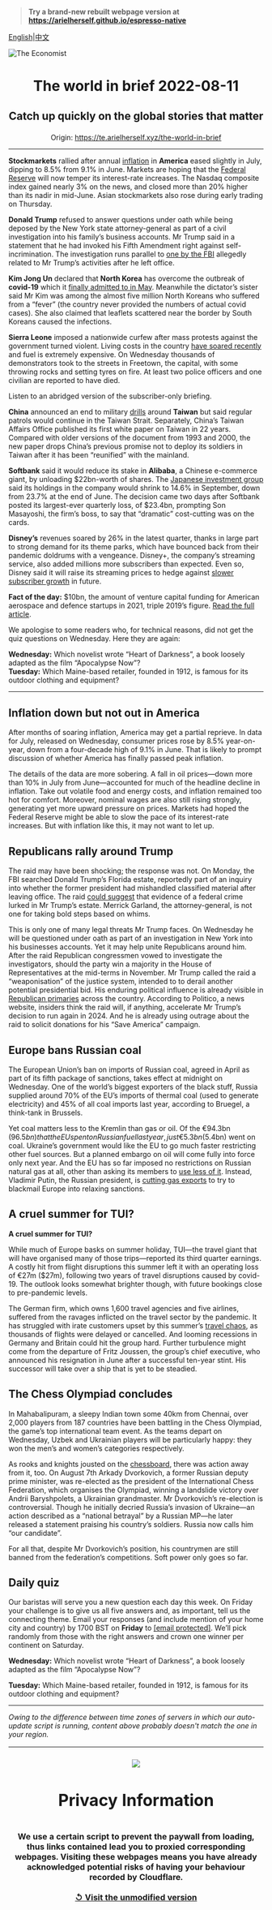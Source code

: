 > **Try a brand-new rebuilt webpage version at https://arielherself.github.io/espresso-native**

[English](https://github.com/arielherself/espresso/blob/main/README.md)|[中文](https://github-com.translate.goog/arielherself/espresso/blob/main/README.md?_x_tr_sl=en&_x_tr_tl=zh-CN&_x_tr_hl=zh-CN&_x_tr_pto=wapp)



![The Economist](menubar.png)

# <p align="center">The world in brief 2022-08-11</p>

## <p align="center">Catch up quickly on the global stories that matter</p>

<p align="center">Origin: <a href="https://te.arielherself.xyz/the-world-in-brief">https://te.arielherself.xyz/the-world-in-brief</a><hr>

<strong>Stockmarkets</strong> rallied after annual [inflation](https://te.arielherself.xyz/finance-and-economics/2022/08/03/does-high-inflation-matter) in <strong>America</strong> eased slightly in July, dipping to 8.5% from 9.1% in June. Markets are hoping that the [Federal Reserve](https://te.arielherself.xyz/leaders/the-federal-reserve-is-causing-pain-in-financial-markets/21809132) will now temper its interest-rate increases. The Nasdaq composite index gained nearly 3% on the news, and closed more than 20% higher than its nadir in mid-June. Asian stockmarkets also rose during early trading on Thursday. 

<strong>Donald Trump</strong> refused to answer questions under oath while being deposed by the New York state attorney-general as part of a civil investigation into his family’s business accounts. Mr Trump said in a statement that he had invoked his Fifth Amendment right against self-incrimination. The investigation runs parallel to [one by the FBI](https://te.arielherself.xyz/united-states/2022/08/09/an-fbi-raid-on-donald-trumps-home-ignites-a-political-firestorm) allegedly related to Mr Trump’s activities after he left office. 

<strong>Kim Jong Un</strong> declared that <strong>North Korea</strong> has overcome the outbreak of <strong>covid-19</strong> which it [finally admitted to in May](https://te.arielherself.xyz/asia/2022/05/17/covid-19-is-spreading-like-wildfire-in-north-korea). Meanwhile the dictator’s sister said Mr Kim was among the almost five million North Koreans who suffered from a “fever” (the country never provided the numbers of actual covid cases). She also claimed that leaflets scattered near the border by South Koreans caused the infections. 

<strong>Sierra Leone</strong> imposed a nationwide curfew after mass protests against the government turned violent. Living costs in the country [have soared recently](https://te.arielherself.xyz/international/2022/06/23/costly-food-and-energy-are-fostering-global-unrest) and fuel is extremely expensive. On Wednesday thousands of demonstrators took to the streets in Freetown, the capital, with some throwing rocks and setting tyres on fire. At least two police officers and one civilian are reported to have died.

Listen to an abridged version of the subscriber-only briefing.

<strong>China</strong> announced an end to military [drills](https://te.arielherself.xyz/china/2022/08/05/the-crisis-over-taiwan-is-yet-another-test-for-xi-jinping) around <strong>Taiwan</strong> but said regular patrols would continue in the Taiwan Strait. Separately, China’s Taiwan Affairs Office published its first white paper on Taiwan in 22 years. Compared with older versions of the document from 1993 and 2000, the new paper drops China’s previous promise not to deploy its soldiers in Taiwan after it has been “reunified” with the mainland.

<strong>Softbank</strong> said it would reduce its stake in <strong>Alibaba</strong>, a Chinese e-commerce giant, by unloading $22bn-worth of shares. The [Japanese investment group](https://te.arielherself.xyz/business/2021/06/17/hard-truths-about-softbank) said its holdings in the company would shrink to 14.6% in September, down from 23.7% at the end of June. The decision came two days after Softbank posted its largest-ever quarterly loss, of $23.4bn, prompting Son Masayoshi, the firm’s boss, to say that “dramatic” cost-cutting was on the cards. 

<strong>Disney’s</strong> revenues soared by 26% in the latest quarter, thanks in large part to strong demand for its theme parks, which have bounced back from their pandemic doldrums with a vengeance. Disney+, the company’s streaming service, also added millions more subscribers than expected. Even so, Disney said it will raise its streaming prices to hedge against [slower subscriber growth](https://te.arielherself.xyz/business/disney-netflix-apple-is-anyone-winning-the-streaming-wars/21807591) in future.

<strong>Fact of the day:</strong> $10bn, the amount of venture capital funding for American aerospace and defence startups in 2021, triple 2019’s figure. [Read the full article](https://te.arielherself.xyz/business/2022/08/08/can-tech-reshape-the-pentagon).

We apologise to some readers who, for technical reasons, did not get the quiz questions on Wednesday. Here they are again: 

<strong>Wednesday:</strong> Which novelist wrote “Heart of Darkness”, a book loosely adapted as the film “Apocalypse Now”?  
<strong>Tuesday:</strong> Which Maine-based retailer, founded in 1912, is famous for its outdoor clothing and equipment?

----------

## Inflation down but not out in America

After months of soaring inflation, America may get a partial reprieve. In data for July, released on Wednesday, consumer prices rose by 8.5% year-on-year, down from a four-decade high of 9.1% in June. That is likely to prompt discussion of whether America has finally passed peak inflation.

The details of the data are more sobering. A fall in oil prices—down more than 10% in July from June—accounted for much of the headline decline in inflation. Take out volatile food and energy costs, and inflation remained too hot for comfort. Moreover, nominal wages are also still rising strongly, generating yet more upward pressure on prices. Markets had hoped the Federal Reserve might be able to slow the pace of its interest-rate increases. But with inflation like this, it may not want to let up.

## Republicans rally around Trump

The raid may have been shocking; the response was not. On Monday, the FBI searched Donald Trump’s Florida estate, reportedly part of an inquiry into whether the former president had mishandled classified material after leaving office. The raid [could suggest](https://te.arielherself.xyz/united-states/2022/08/09/an-fbi-raid-on-donald-trumps-home-ignites-a-political-firestorm) that evidence of a federal crime lurked in Mr Trump’s estate. Merrick Garland, the attorney-general, is not one for taking bold steps based on whims.

  
 This is only one of many legal threats Mr Trump faces. On Wednesday he will be questioned under oath as part of an investigation in New York into his businesses accounts. Yet it may help unite Republicans around him. After the raid Republican congressmen vowed to investigate the investigators, should the party win a majority in the House of Representatives at the mid-terms in November. Mr Trump called the raid a “weaponisation” of the justice system, intended to to derail another potential presidential bid. His enduring political influence is already visible in [Republican primaries](https://te.arielherself.xyz/united-states/2022/08/03/donald-trumps-preferred-candidates-sweep-to-victory-in-arizona) across the country. According to Politico, a news website, insiders think the raid will, if anything, accelerate Mr Trump’s decision to run again in 2024. And he is already using outrage about the raid to solicit donations for his “Save America” campaign.

## Europe bans Russian coal

The European Union’s ban on imports of Russian coal, agreed in April as part of its fifth package of sanctions, takes effect at midnight on Wednesday. One of the world’s biggest exporters of the black stuff, Russia supplied around 70% of the EU’s imports of thermal coal (used to generate electricity) and 45% of all coal imports last year, according to Bruegel, a think-tank in Brussels.

  
 Yet coal matters less to the Kremlin than gas or oil. Of the €94.3bn ($96.5bn) that the EU spent on Russian fuel last year, just €5.3bn ($5.4bn) went on coal. Ukraine’s government would like the EU to go much faster restricting other fuel sources. But a planned embargo on oil will come fully into force only next year. And the EU has so far imposed no restrictions on Russian natural gas at all, other than asking its members to [use less of it](https://te.arielherself.xyz/europe/2022/07/28/the-eu-agrees-on-an-energy-diet-to-fight-russian-gas-cuts). Instead, Vladimir Putin, the Russian president, is [cutting gas exports](https://te.arielherself.xyz/europe/2022/07/11/europe-is-preparing-for-russian-gas-to-be-cut-off-this-winter) to try to blackmail Europe into relaxing sanctions.

## A cruel summer for TUI?

<strong>A cruel summer for TUI?</strong>

While much of Europe basks on summer holiday, TUI—the travel giant that will have organised many of those trips—reported its third quarter earnings. A costly hit from flight disruptions this summer left it with an operating loss of €27m ($27m), following two years of travel disruptions caused by covid-19. The outlook looks somewhat brighter though, with future bookings close to pre-pandemic levels.  
  
 The German firm, which owns 1,600 travel agencies and five airlines, suffered from the ravages inflicted on the travel sector by the pandemic. It has struggled with irate customers upset by this summer’s [travel chaos](https://te.arielherself.xyz/britain/2022/07/05/why-british-holiday-makers-should-brace-for-more-misery-this-summer), as thousands of flights were delayed or cancelled. And looming recessions in Germany and Britain could hit the group hard. Further turbulence might come from the departure of Fritz Joussen, the group’s chief executive, who announced his resignation in June after a successful ten-year stint. His successor will take over a ship that is yet to be steadied.

## The Chess Olympiad concludes

In Mahabalipuram, a sleepy Indian town some 40km from Chennai, over 2,000 players from 187 countries have been battling in the Chess Olympiad, the game’s top international team event. As the teams depart on Wednesday, Uzbek and Ukrainian players will be particularly happy: they won the men’s and women’s categories respectively.

As rooks and knights jousted on the [chessboard](https://te.arielherself.xyz/1843/2015/06/15/chess), there was action away from it, too. On August 7th Arkady Dvorkovich, a former Russian deputy prime minister, was re-elected as the president of the International Chess Federation, which organises the Olympiad, winning a landslide victory over Andrii Baryshpolets, a Ukrainian grandmaster. Mr Dvorkovich’s re-election is controversial. Though he initially decried Russia’s invasion of Ukraine—an action described as a “​​national betrayal” by a Russian MP—he later released a statement praising his country’s soldiers. Russia now calls him “our candidate”. 

For all that, despite Mr Dvorkovich’s position, his countrymen are still banned from the federation’s competitions. Soft power only goes so far.

## Daily quiz

Our baristas will serve you a new question each day this week. On Friday your challenge is to give us all five answers and, as important, tell us the connecting theme. Email your responses (and include mention of your home city and country) by 1700 BST on <strong>Friday</strong> to [<span class="__cf_email__" data-cfemail="eabb9f8390af999a988f999985aa8f898584858783999ec4898587">[email&#160;protected]</span>](https://mail.google.com/mail/?view=cm&amp;fs=1&amp;tf=1&amp;to=QuizEspresso@te.arielherself.xyz). We’ll pick randomly from those with the right answers and crown one winner per continent on Saturday. 

<strong>Wednesday:</strong> Which novelist wrote “Heart of Darkness”, a book loosely adapted as the film “Apocalypse Now”?

<strong>Tuesday:</strong> Which Maine-based retailer, founded in 1912, is famous for its outdoor clothing and equipment?

----------

*Owing to the difference between time zones of servers in which our auto-update script is running, content above probably doesn't match the one in your region.*

|<br><div align="center"><img src="unlock.png" /><h1>Privacy Information</h1></div></br>We use a certain script to prevent the paywall from loading, thus links contained lead you to proxied corresponding webpages. Visiting these webpages means you have already acknowledged potential risks of having your behaviour recorded by Cloudflare.<br><br>[&#x21BA; Visit the unmodified version](README.raw.md)<br><br>|
|-----|
